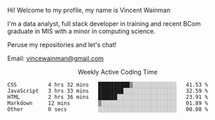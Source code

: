 Hi! Welcome to my profile, my name is Vincent Wainman

I'm a data analyst, full stack developer in training and recent BCom graduate in MIS with a minor in computing science. 

Peruse my repositories and let's chat!

Email: vincewainman@gmail.com

<p align="center"> Weekly Active Coding Time </p>
<!--START_SECTION:waka-->

```text
CSS          4 hrs 32 mins   ██████████▒░░░░░░░░░░░░░░   41.53 %
JavaScript   3 hrs 33 mins   ████████░░░░░░░░░░░░░░░░░   32.59 %
HTML         2 hrs 36 mins   ██████░░░░░░░░░░░░░░░░░░░   23.91 %
Markdown     12 mins         ▒░░░░░░░░░░░░░░░░░░░░░░░░   01.89 %
Other        0 secs          ░░░░░░░░░░░░░░░░░░░░░░░░░   00.08 %
```

<!--END_SECTION:waka-->
